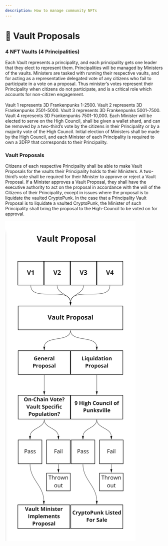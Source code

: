 ```yaml
---
description: How to manage community NFTs
---
```


# 🎒 Vault Proposals

### 4 NFT Vaults (4 Principalities)&#x20;

Each Vault represents a principality, and each principality gets one leader that they elect to represent them. Principalities will be managed by Ministers of the vaults. Ministers are tasked with running their respective vaults, and for acting as a representative delegated vote of any citizens who fail to participate in a vote on a proposal. Thus minister’s votes represent their Principality when citizens do not participate, and is a critical role which accounts for non-citizen engagement.\
\
Vault 1 represents 3D Frankenpunks 1-2500. Vault 2 represents 3D Frankenpunks 2501-5000. Vault 3 represents 3D Frankenpunks 5001-7500. Vault 4 represents 3D Frankenpunks 7501-10,000. Each Minister will be elected to serve on the High Council, shall be given a wallet shard, and can be removed by a two-third’s vote by the citizens in their Principality or by a majority vote of the High Council. Initial election of Ministers shall be made by the High Council, and each Minister of each Principality is required to own a 3DFP that corresponds to their Principality.

### Vault Proposals

Citizens of each respective Principality shall be able to make Vault Proposals for the vaults their Principality holds to their Ministers. A two-third’s vote shall be required for their Minister to approve or reject a Vault Proposal. If a Minister approves a Vault Proposal, they shall have the executive authority to act on the proposal in accordance with the will of the Citizens of their Principality, except in issues where the proposal is to liquidate the vaulted CryptoPunk. In the case that a Principality Vault Proposal is to liquidate a vaulted CryptoPunk, the Minister of such Principality shall bring the proposal to the High-Council to be voted on for approval.

![](<../../../.gitbook/assets/3DFP Governance - Frame 2.jpg>)
